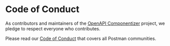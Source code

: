 # Code of Conduct

As contributors and maintainers of the [OpenAPI Componentizer](https://github.com/postman-open-technologies/openapi-componentizer) project, we pledge to respect everyone who contributes.

Please read our [Code of Conduct](https://www.postman.com/code-of-conduct) that covers all Postman communities.
